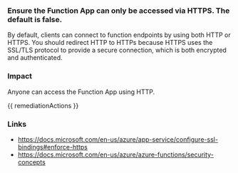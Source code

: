 
### Ensure the Function App can only be accessed via HTTPS. The default is false.

By default, clients can connect to function endpoints by using both HTTP or HTTPS. You should redirect HTTP to HTTPs because HTTPS uses the SSL/TLS protocol to provide a secure connection, which is both encrypted and authenticated.

### Impact
Anyone can access the Function App using HTTP.

<!-- DO NOT CHANGE -->
{{ remediationActions }}

### Links
- https://docs.microsoft.com/en-us/azure/app-service/configure-ssl-bindings#enforce-https
 - https://docs.microsoft.com/en-us/azure/azure-functions/security-concepts
        